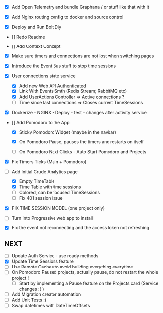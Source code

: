 - [x] Add Open Telemetry and bundle Graphana / or stuff like that with it
- [x] Add Nginx routing config to docker and source control

- [x] Deploy and Run Bolt Diy 

- [] Redo Readme

- [] Add Context Concept
- [x] Make sure timers and connections are not lost when switching pages

- [x] Introduce the Event Bus stuff to stop time sessions
- [x] User connections state service
    - [x] Add new Web API Authenticated
    - [x] Link With Events Smth (Redis Stream; RabbitMQ etc)
    - [x] Add UserActions Controller
        => Active connections ?
    - [ ] Time since last connections => Closes current TimeSessions

- [x] Dockerize - NGINX - Deploy - test - changes after activity service

- [] Add Pomodoro to the App 
    - [x] Sticky Pomodoro Widget (maybe in the navbar)
    - [x] On Pomodoro Pause, pauses the timers and restarts on itself
    - [ ] On Pomodoro Next Clicks - Auto Start Pomodoro and Projects


- [x] Fix Timers Ticks (Main + Pomodoro)

- [ ] Add Initial Crude Analytics page
    - [x] Empty TimeTable
    - [x] Time Table with time sessions
    - [ ] Colored, can be focused TimeSessions
    - [ ] Fix 401 session issue

- [x] FIX TIME SESSION MODEL (one project  only)
- [ ] Turn into Progressive web app to install
- [x] Fix the event not reconnecting and the access token not refreshing 


## NEXT
- [ ] Update Auth Service - use ready methods 
- [x] Update Time Sessions feature 
- [ ] Use Remote Caches to avoid building everything everytime
- [ ] On Pomodoro Paused projects, actually pause, do not restart the whole project !
    - [ ] Start by implementing a Pause feature on the Projects card (Service changes :( ) 
- [ ] Add Migration creator automation
- [ ] Add Unit Tests :)
- [ ] Swap datetimes with DateTimeOffsets
